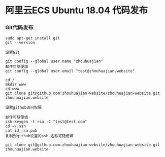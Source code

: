# 阿里云ECS Ubuntu 18.04 代码发布

### Git代码发布

    sudo apt-get install git
    git --version
    
    设置Git
    
    git config --global user.name "zhouhuajian"
    邮件可随便填
    git config --global user.email "test@zhouhuajian.website"
    
    cd / 
    mkdir www
    cd www
    git clone git@github.com:zhouhuajian-website/zhouhuajian-website.git zhouhuajian.website
    
    设置github访问权限
    
    邮件可随便填
    ssh-keygen -t rsa -C "test@test.com"
    cd ~/.ssh
    cat id_rsa.pub
    复制到github设置的ssh 名称可随便填
    
    git clone git@github.com:zhouhuajian-website/zhouhuajian-website.git zhouhuajian.website
    


    
    
